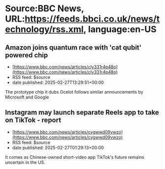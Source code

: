 # Source:BBC News, URL:https://feeds.bbci.co.uk/news/technology/rss.xml, language:en-US

## Amazon joins quantum race with 'cat qubit' powered chip
 - [https://www.bbc.com/news/articles/cly331r4p48o](https://www.bbc.com/news/articles/cly331r4p48o)
 - RSS feed: $source
 - date published: 2025-02-27T13:29:51+00:00

The prototype chip it dubs Ocelot follows similar announcements by Microsoft and Google

## Instagram may launch separate Reels app to take on TikTok - report
 - [https://www.bbc.com/news/articles/cvgwwd09vwzo](https://www.bbc.com/news/articles/cvgwwd09vwzo)
 - RSS feed: $source
 - date published: 2025-02-27T01:29:13+00:00

It comes as Chinese-owned short-video app TikTok's future remains uncertain in the US.

